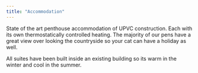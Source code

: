 ```yaml
---
title: "Accommodation"
---
```


State of the art penthouse accommodation of UPVC construction. Each with its own
thermostatically controlled heating. The majority of our pens have a great view
over looking the countryside so your cat can have a holiday as well.

All suites have been built inside an existing building so its warm in the winter
and cool in the summer.
